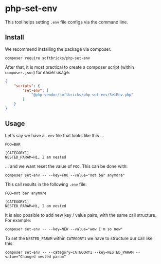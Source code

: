 # php-set-env
This tool helps setting `.env` file configs via the command line.

## Install
We recommend installing the package via composer.

```
composer require softbricks/php-set-env
```

After that, it is most practical to create a composer script (within `composer.json`) for easier usage:

```JSON
{
    "scripts": {
        "set-env": [
            "@php vendor/softbricks/php-set-env/SetEnv.php"
        ]
    }
}
```


## Usage

Let's say we have a `.env` file that looks like this ...
```
FOO=BAR

[CATEGORY1]
NESTED_PARAM=Hi, I am nested
```

... and we want reset the value of `FOO`. This can be done with:

```
composer set-env -- --key=FOO --value="not bar anymore"
```

This call results in the following `.env` file:

```
FOO=not bar anymore

[CATEGORY1]
NESTED_PARAM=Hi, I am nested
```

It is also possible to add new key / value pairs, with the same call structure. For example:

```
composer set-env -- --key=NEW --value="wow I'm so new"
```

To set the `NESTED_PARAM` within `CATEGORY1` we have to structure our call like this:

```
composer set-env -- --category=CATEGORY1 --key=NESTED_PARAM --value="Changed nested param"
```